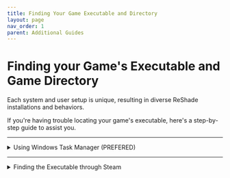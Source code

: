 ```yaml
---
title: Finding Your Game Executable and Directory
layout: page
nav_order: 1
parent: Additional Guides
---
```


# Finding your Game's Executable and Game Directory

Each system and user setup is unique, resulting in diverse ReShade installations and behaviors.

If you're having trouble locating your game's executable, here's a step-by-step guide to assist you.

---

<details markdown="block" class="details-tree">
<summary>Using Windows Task Manager (PREFERED)</summary>

## **Step 1:** Accessing Task Manager

Pick one of the options below, to open Task Manager:

---

<details markdown="block" class="details-tree">
<summary>Option 1: Windows Taskbar</summary>

Right-click the Windows Taskbar and select "Task Manager".

   Windows 11:<br>![Taskbar Option](../images/finding-your-game-executable-and-directory/right_click_taskbar_global.png)

   Windows 10:<br>![Taskbar Option](../images/finding-your-game-executable-and-directory/right_click_taskbar_global_win10.png)

</details>

---

<details markdown="block" class="details-tree">
<summary>Option 2: Control + Alt + Delete</summary>

Press `Control + Alt + Delete` simultaneously, then select `Task Manager`.

</details>

---

<details markdown="block" class="details-tree">
<summary>Option 3: Control + Shift + Escape</summary>

Press `Control + Shift + Escape` simultaneously.

</details>

---

## **Step 2:** Locating the Game's Executable

1. With your game running, switch to Task Manager.

2. In the `Processes` tab, locate your game, right-click it, then choose `Open file location`.

    Windows 11:<br>![Find Game](../images/finding-your-game-executable-and-directory/processes_task_manager_game_right_click_global.png)

    Windows 10:<br>![Find Game](../images/finding-your-game-executable-and-directory/processes_task_manager_game_right_click_global_win10.png) 

This will highlight your game's application in File Explorer. 

Here, you can identify both the location and the specific executable of the game.

</details>

---

<details markdown="block" class="details-tree">
<summary>Finding the Executable through Steam</summary>

## **Step 1:** Accessing Game Properties

1. Open Steam and navigate to the `Library` tab.

2. Right-click your desired game (e.g., ULTRAKILL) and select `Properties`.
   
   ![Right Click Game](../images/finding-your-game-executable-and-directory/right_click_game_steam.png)

---

## **Step 2:** Navigating to 'Installed Files'

1. In the properties window, select the `Installed Files` tab on the left.

   ![Installed Files](../images/finding-your-game-executable-and-directory/click_installed_files_tab_steam.png)

2. Confirm you're on the correct page by checking for the bold `Installed Files` text in the middle of the window.

   ![Check Installed Files](../images/finding-your-game-executable-and-directory/installed_files_tab_steam.png)

---

## **Step 3:** Browsing Game Files

1. In the `Installed Files` section, click on the `Browse...` button.

   ![Browse Button](../images/finding-your-game-executable-and-directory/click_browse_steam.png)

2. A File Explorer window will open, showcasing the game's files. Look for files with the `.exe` extension — those are the game executables.

   ![Find Executable](../images/finding-your-game-executable-and-directory/game_file_explorer_steam.png)

{: .note} 
> While this method shows you the game's installation location, it may not always reveal the primary executable, especially if a game has multiple executables. 
> It's essential to determine the correct one.


</details>
